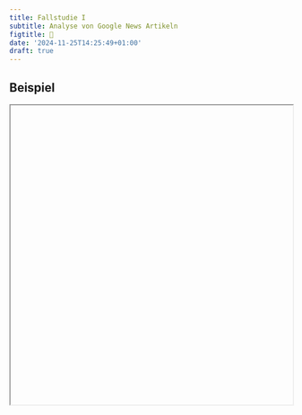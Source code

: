 ```yaml
---
title: Fallstudie I
subtitle: Analyse von Google News Artikeln
figtitle: 🔬
date: '2024-11-25T14:25:49+01:00'
draft: true
---
```



## Beispiel

<iframe id="iframe36c0ed98" scrolling="no" loading="lazy" style="width: 100%; height: 400pt;">
</iframe>
<script>$(document).ready(function(){  $('iframe#iframe36c0ed98').attr('src', 'https://shiny.dsjlu.wirtschaft.uni-giessen.de/case_study-1/');});</script>
<script>var domains = ['https://shiny.dsjlu.wirtschaft.uni-giessen.de'];iframeResize(  {waitForLoad: false, license: 'GPLv3', checkOrigin: domains},   '#iframe36c0ed98');</script>
